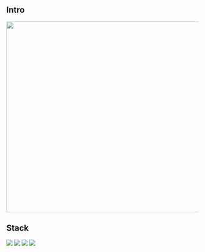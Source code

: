<h2>Intro</h2>
<img src=https://github.com/user-attachments/assets/08810259-151d-4d53-ab18-4f48f40d9007 width="800px" height="500px">
   
<h2>Stack</h2>
<img src="https://img.shields.io/badge/HTML5-E34F26?style=flat-square&logo=HTML5&logoColor=FFFFFF"/></a>
<img src="https://img.shields.io/badge/CSS3-1572B6?style=flat-square&logo=CSS3&logoColor=FFFFFF"/></a>
<img src="https://img.shields.io/badge/Python-3776AB?style=flat-square&logo=Python&logoColor=FFFFFF"/></a>
<img src="https://img.shields.io/badge/Docker-2496ED?style=flat-square&logo=Docker&logoColor=FFFFFF"/></a>


